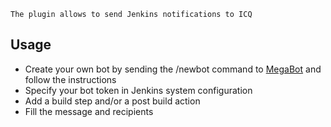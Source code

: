 ``` conf-macro
The plugin allows to send Jenkins notifications to ICQ
```

## Usage

-   Create your own bot by sending the /newbot command to
    [MegaBot](https://icq.com/people/70001) and follow the instructions
-   Specify your bot token in Jenkins system configuration
-   Add a build step and/or a post build action
-   Fill the message and recipients
